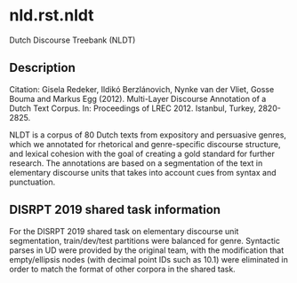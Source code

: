 # nld.rst.nldt

Dutch Discourse Treebank (NLDT)

## Description

Citation: Gisela Redeker, Ildikó Berzlánovich, Nynke van der Vliet, Gosse Bouma and Markus Egg (2012). Multi-Layer Discourse Annotation of a Dutch Text Corpus. In: Proceedings of LREC 2012. Istanbul, Turkey, 2820-2825.

NLDT is a corpus of 80 Dutch texts from expository and persuasive genres, which we annotated for rhetorical and genre-specific discourse structure, and lexical cohesion with the goal of creating a gold standard for further research. The annotations are based on a segmentation of the text in elementary discourse units that takes into account cues from syntax and punctuation. 

## DISRPT 2019 shared task information

For the DISRPT 2019 shared task on elementary discourse unit segmentation, train/dev/test partitions were balanced for genre. Syntactic parses in UD were provided by the original team, with the modification that empty/ellipsis nodes (with decimal point IDs such as 10.1) were eliminated in order to match the format of other corpora in the shared task.